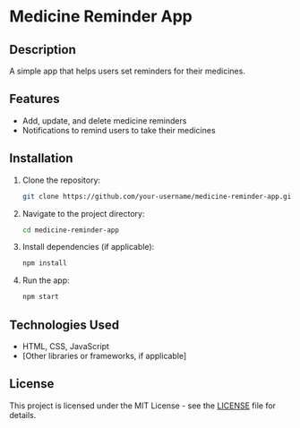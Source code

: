 
# Medicine Reminder App

## Description
A simple app that helps users set reminders for their medicines.

## Features
- Add, update, and delete medicine reminders
- Notifications to remind users to take their medicines

## Installation
1. Clone the repository:
    ```bash
    git clone https://github.com/your-username/medicine-reminder-app.git
    ```
2. Navigate to the project directory:
    ```bash
    cd medicine-reminder-app
    ```
3. Install dependencies (if applicable):
    ```bash
    npm install
    ```
4. Run the app:
    ```bash
    npm start
    ```

## Technologies Used
- HTML, CSS, JavaScript
- [Other libraries or frameworks, if applicable]

## License
This project is licensed under the MIT License - see the [LICENSE](LICENSE) file for details.
